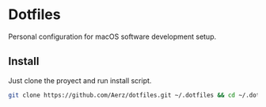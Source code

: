 # Dotfiles
Personal configuration for macOS software development setup.

## Install
Just clone the proyect and run install script.
```sh
git clone https://github.com/Aerz/dotfiles.git ~/.dotfiles && cd ~/.dotfiles && ./install
```